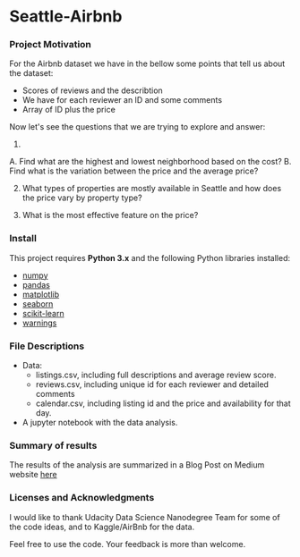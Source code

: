 # Seattle-Airbnb

### Project Motivation

For the Airbnb dataset we have in the bellow some points that tell us about the dataset:

- Scores of reviews and the describtion
- We have for each reviewer an ID and some comments
- Array of ID plus the price

Now let's see the questions that we are trying to explore and answer:

1. 	
A. Find what are the highest and lowest neighborhood based on the cost?
B. Find what is the variation between the price and the average price?

2. What types of properties are mostly available in Seattle and how does the price vary by property type?

3. What is the most effective feature on the price?




### Install

This project requires **Python 3.x** and the following Python libraries installed:

- [numpy](http://www.numpy.org/)
- [pandas](http://pandas.pydata.org)
- [matplotlib](http://matplotlib.org/)
- [seaborn](https://seaborn.pydata.org/)
- [scikit-learn](http://scikit-learn.org/stable/)
- [warnings](https://docs.python.org/3/library/warnings.html)

### File Descriptions

- Data:
    - listings.csv, including full descriptions and average review score.
    - reviews.csv, including unique id for each reviewer and detailed comments
	- calendar.csv, including listing id and the price and availability for that day.
- A jupyter notebook with the data analysis.

### Summary of results
The results of the analysis are summarized in a Blog Post on Medium website [here](https://medium.com/@kontonisbill/can-you-guess-airbnb-rentals-in-seattle-d8b8af027226)

### Licenses and Acknowledgments
I would like to thank Udacity Data Science Nanodegree Team for some of the code ideas, and to Kaggle/AirBnb for the data.

Feel free to use the code. Your feedback is more than welcome.

